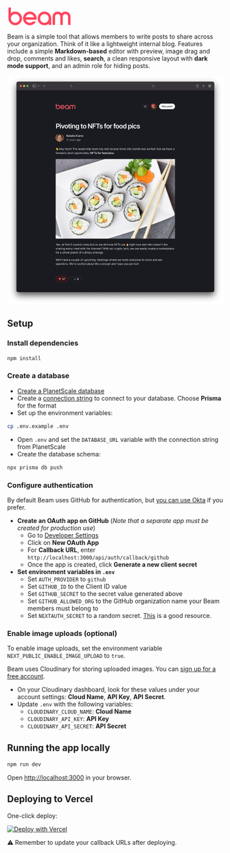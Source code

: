 <img src="public/images/logo.svg" width="150" />

Beam is a simple tool that allows members to write posts to share across your organization. Think of it like a lightweight internal blog. Features include a simple **Markdown-based** editor with preview, image drag and drop, comments and likes, **search**, a clean responsive layout with **dark mode support**, and an admin role for hiding posts.

<img src="public/images/screenshot.png" width="690" />

## Setup

### Install dependencies

```bash
npm install
```

### Create a database

- [Create a PlanetScale database](https://docs.planetscale.com/tutorials/planetscale-quick-start-guide#create-a-database)
- Create a [connection string](https://docs.planetscale.com/concepts/connection-strings#creating-a-password) to connect to your database. Choose **Prisma** for the format
- Set up the environment variables:

```bash
cp .env.example .env
```

- Open `.env` and set the `DATABASE_URL` variable with the connection string from PlanetScale
- Create the database schema:

```bash
npx prisma db push
```

### Configure authentication

By default Beam uses GitHub for authentication, but [you can use Okta](doc/okta_setup.md) if you prefer.

- **Create an OAuth app on GitHub** (_Note that a separate app must be created for production use_)
  - Go to [Developer Settings](https://github.com/settings/developers)
  - Click on **New OAuth App**
  - For **Callback URL**, enter `http://localhost:3000/api/auth/callback/github`
  - Once the app is created, click **Generate a new client secret**
- **Set environment variables in `.env`**
  - Set `AUTH_PROVIDER` to `github`
  - Set `GITHUB_ID` to the Client ID value
  - Set `GITHUB_SECRET` to the secret value generated above
  - Set `GITHUB_ALLOWED_ORG` to the GitHub organization name your Beam members must belong to
  - Set `NEXTAUTH_SECRET` to a random secret. [This](https://generate-secret.now.sh/32) is a good resource.

### Enable image uploads (optional)

To enable image uploads, set the environment variable `NEXT_PUBLIC_ENABLE_IMAGE_UPLOAD` to `true`.

Beam uses Cloudinary for storing uploaded images. You can [sign up for a free account](https://cloudinary.com/users/register/free).

- On your Cloudinary dashboard, look for these values under your account settings: **Cloud Name**, **API Key**, **API Secret**.
- Update `.env` with the following variables:
  - `CLOUDINARY_CLOUD_NAME`: **Cloud Name**
  - `CLOUDINARY_API_KEY`: **API Key**
  - `CLOUDINARY_API_SECRET`: **API Secret**

## Running the app locally

```bash
npm run dev
```

Open [http://localhost:3000](http://localhost:3000) in your browser.

## Deploying to Vercel

One-click deploy:

[![Deploy with Vercel](https://vercel.com/button)](https://vercel.com/new/clone?repository-url=https%3A%2F%2Fgithub.com%2Fplanetscale%2Fbeam)

⚠️ Remember to update your callback URLs after deploying.
